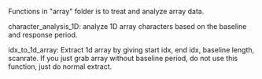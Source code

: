 Functions in "array" folder is to treat and analyze array data.

character_analysis_1D: analyze 1D array characters based on the baseline and response period.

idx_to_1d_array: Extract 1d array by giving start idx, end idx, baseline length, scanrate. If you just grab array without baseline period, do not use this function, just do normal extract.